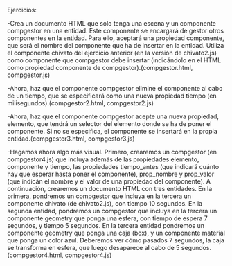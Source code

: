 Ejercicios:

-Crea un documento HTML que solo tenga una escena y un componente compgestor en una entidad. Este componente se encargará de gestor otros componentes en la entidad. Para ello, aceptará una propiedad componente, que será el nombre del componente que ha de insertar en la entidad. Utiliza el componente chivato del ejercicio anterior (en la versión de chivato2.js) como componente que compgestor debe insertar (indicándolo en el HTML como propiedad componente de compgestor).(compgestor.html, compgestor.js)

-Ahora, haz que el componente compgestor elimine el componente al cabo de un tiempo, que se especificará como una nueva propiedad tiempo (en milisegundos).(compgestor2.html, compgestor2.js)

-Ahora, haz que el componente compgestor acepte una nueva propiedad, elemento, que tendrá un selector del elemento donde se ha de poner el componente. Si no se especifica, el componente se insertará en la propia entidad.(compgestor3.html, compgestor3.js)

-Hagamos ahora algo más visual. Primero, crearemos un compgestor (en compgestor4.js) que incluya además de las propiedades elemento, componente y tiempo, las propiedades tiempo_antes (que indicará cuánto hay que esperar hasta poner el componente), prop_nombre y prop_valor (que indicán el nombre y el valor de una propiedad del componente). A continuación, crearemos un documento HTML con tres entidades. En la primera, pondremos un compgestor que incluya en la tercera un componente chivato (de chivato2.js), con tiempo 10 segundos. En la segunda entidad, pondremos un compgestor que incluya en la tercera un componente geometry que ponga una esfera, con tiempo de espera 7 segundos, y tiempo 5 segundos. En la tercera entidad pondremos un componente geometry que ponga una caja (box), y un componente material que ponga un color azul. Deberemos ver cómo pasados 7 segundos, la caja se transforma en esfera, que luego desaparece al cabo de 5 segundos.(compgestor4.html, compgestor4.js)